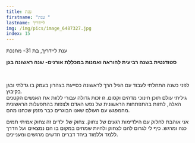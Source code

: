 ```yaml
---
title: ענת
firstname: "ענת "
lastname: ליידריך
img: /img/pics/image_6487327.jpg
index: 15
---
```


ענת ליידריך, בת 31- מחנכת

**סטודנטית בשנה רביעית להוראה ואמנות במכללת אורנים- שנה ראשונה בגן**

**<br/>**

לפני כשנה התחלתי לעבוד עם הגיל הרך לראשונה כסייעת בצהרון בעמק בו גדלתי ובגן בקיבוץ. \
גיליתי עולם תוכן חינוכי מדהים וקסום. זו זכות גדולה עבורי ללוות את האנשים הקטנים האלה, לחזות בהתפתחות הראשונית של נפש האדם ולצפות בהתפעלות הראשונית מהמפגש עם העולם שאנו הבוגרים כבר מזמן שכחנו מהם.

אני אוהבת לחלוק עם הילדימות רגעים של צחוק. צחוק של ילדים זה צחוק אמיתי תמים כנה ומרגש. כיף לי לגרום להם לצחוק ולהיות שמחים במקום בו הם נמצאים ועל הדרך ללמד וללמוד ביחד דברים חדשים מרגשים ומעניינים.
